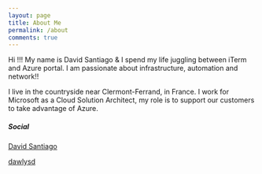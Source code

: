 ```yaml
---
layout: page
title: About Me
permalink: /about
comments: true
---
```


<div class="row justify-content-between">
<div class="col-md-8 pr-5">

<p>Hi !!! My name is David Santiago &amp; I spend my life juggling between iTerm and Azure portal. I am passionate about infrastructure, automation and network!!</p>

<p>I live in the countryside near Clermont-Ferrand, in France. I work for Microsoft as a Cloud Solution Architect, my role is to support our customers to take advantage of Azure.</p>


</div>

<div class="col-md-4">

<div class="sticky-top sticky-top-80">
<h5>Social</h5>

<p><a target="_blank" href="https://www.linkedin.com/in/davsantiago/"><i class="fab fa-linkedin"></i> David Santiago</a></p>
<p><a target="_blank" href="https://twitter.com/DawlysD"><i class="fab fa-twitter"></i> dawlysd</a></p>

</div>
</div>
</div>
